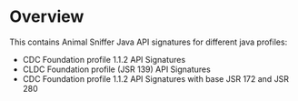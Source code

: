 # Overview

This contains Animal Sniffer Java API signatures for different java profiles:

* CDC Foundation profile 1.1.2 API Signatures
* CLDC Foundation profile (JSR 139) API Signatures
* CDC Foundation profile 1.1.2 API Signatures with base JSR 172 and JSR 280


